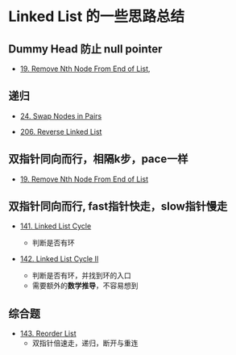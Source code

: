 # Linked List 的一些思路总结

## Dummy Head 防止 null pointer
* [19. Remove Nth Node From End of List](https://leetcode.com/problems/remove-nth-node-from-end-of-list/),

## 递归 
* [24. Swap Nodes in Pairs](https://leetcode.com/problems/swap-nodes-in-pairs/)

* [206. Reverse Linked List](https://leetcode.com/problems/reverse-linked-list/)

## 双指针同向而行，相隔k步，pace一样
* [19. Remove Nth Node From End of List](https://leetcode.com/problems/remove-nth-node-from-end-of-list/)

## 双指针同向而行, fast指针快走，slow指针慢走
* [141. Linked List Cycle](https://leetcode.com/problems/linked-list-cycle/)
    * 判断是否有环

* [142. Linked List Cycle II](https://leetcode.com/problems/linked-list-cycle-ii/)
    * 判断是否有环，并找到环的入口
    * 需要额外的**数学推导**，不容易想到

## 综合题
* [143. Reorder List](https://leetcode.com/problems/reorder-list/)
    * 双指针倍速走，递归，断开与重连
